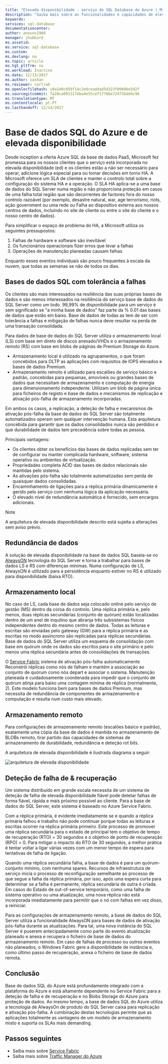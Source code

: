 ```yaml
---
title: "Elevada disponibilidade - serviço do SQL Database do Azure | Microsoft Docs"
description: "Saiba mais sobre as funcionalidades e capacidades de elevada disponibilidade do serviço SQL Database do Azure"
keywords: 
services: sql-database
documentationcenter: 
author: anosov1960
manager: jhubbard
ms.assetid: 
ms.service: sql-database
ms.custom: 
ms.devlang: na
ms.topic: article
ms.tgt_pltfrm: na
ms.workload: Inactive
ms.date: 12/13/2017
ms.author: sashan
ms.reviewer: carlrab
ms.openlocfilehash: c0a140c959f14c2e8ceaddad5d323f0900be5d2f
ms.sourcegitcommit: fa28ca091317eba4e55cef17766e72475bdd4c96
ms.translationtype: MT
ms.contentlocale: pt-PT
ms.lasthandoff: 12/14/2017
---
```

# <a name="high-availability-and-azure-sql-database"></a>Base de dados SQL do Azure e de elevada disponibilidade
Desde inception a oferta Azure SQL da base de dados PaaS, Microsoft fez promessa para os nossos clientes que o serviço está incorporada no elevada disponibilidade (ed) e os clientes estão a não ser necessário para operar, adicione lógica especial para ou tomar decisões em torno HA. A Microsoft oferece um SLA de clientes e manter o controlo total sobre a configuração do sistema HA e a operação. O SLA HA aplica-se a uma base de dados do SQL Server numa região e não proporciona proteção em casos de uma falha total região que são decorrentes de factores fora do nosso controlo razoável (por exemplo, desastre natural, war, age terrorismo, riots, ação government ou uma rede ou Falha ao dispositivo externa aos nossos centros de dados, incluindo no site de cliente ou entre o site do cliente e o nosso centro de dados).

Para simplificar o espaço de problema do HA, a Microsoft utiliza os seguintes pressupostos:
1.  Falhas de hardware e software são inevitável
2.  Os funcionários operacionais fizer erros que levar a falhas
3.  Operações de manutenção planeadas causam falhas 

Enquanto esses eventos individuais são pouco frequentes à escala da nuvem, que todas as semanas se não de todos os dias. 

## <a name="fault-tolerant-sql-databases"></a>Bases de dados SQL com tolerância a falhas
Os clientes são mais interessados na resiliência das suas próprias bases de dados e são menos interessados na resiliência do serviço base de dados do SQL Server como um todo. 99,99% de disponibilidade para um serviço é sem significado se "a minha base de dados" faz parte da % 0.01 das bases de dados que estão em baixo. Base de dados de todas as tem de ser com tolerância a falhas e mitigação de falhas nunca deve resultar na perda de uma transação consolidada. 

Para dados de base de dados do SQL Server utiliza o armazenamento local (LS) com base em direto de discos anexado/VHDs e o armazenamento remoto (RS) com base em blobs de páginas de Premium Storage do Azure. 
- Armazenamento local é utilizado na agrupamentos, o que foram concebidos para OLTP as aplicações com requisitos de IOPS elevados e bases de dados Premium. 
- Armazenamento remoto é utilizado para escalões de serviço básico e padrão, concebidas para pequenas, amovíveis ou grandes bases de dados que necessitam de armazenamento e computação de energia para dimensionamento independente. Utilizam um blob de página única para ficheiros de registo e base de dados e mecanismos de replicação e ativação pós-falha de armazenamento incorporadas.

Em ambos os casos, a replicação, a deteção de falha e mecanismos de ativação pós-falha da base de dados do SQL Server são totalmente automatizados operam sem qualquer intervenção humana. Esta arquitetura concebida para garantir que os dados consolidados nunca são perdidos e que durabilidade de dados tem precedência sobre todas as pessoa.

Principais vantagens:
- Os clientes obter os benefícios das bases de dados replicadas sem ter de configurar ou manter complicada hardware, software, sistema operativo ou ambientes de virtualização.
- Propriedades completa ACID das bases de dados relacionais são mantidas pelo sistema.
- As ativações pós-falha são totalmente automatizadas sem perda de quaisquer dados consolidadas.
- Encaminhamento de ligações para a réplica primária dinamicamente é gerido pelo serviço com nenhuma lógica da aplicação necessária.
- O elevado nível de redundância automática é fornecido, sem encargos adicionais.

> [!NOTE]
> A arquitetura de elevada disponibilidade descrito está sujeita a alterações sem aviso prévio. 

## <a name="data-redundancy"></a>Redundância de dados

A solução de elevada disponibilidade na base de dados SQL baseia-se no [AlwaysON](/sql/database-engine/availability-groups/windows/always-on-availability-groups-sql-server) tecnologia do SQL Server e torna a trabalhar para bases de dados LS e RS com diferenças mínimas. Numa configuração de LS, AlwaysON é utilizado para a persistência enquanto estiver no RS é utilizado para disponibilidade (baixa RTO). 

## <a name="local-storage"></a>Armazenamento local

No caso de LS, cada base de dados seja colocado online pelo serviço de gestão (MS) dentro da coroa do controlo. Uma réplica primária e, pelo menos, duas réplicas secundárias (conjunto de quórum) estão localizadas dentro de um anel de inquilino que abranja três subsistemas físicos independentes dentro do mesmo centro de dados. Todas as leituras e escritas são enviadas pelo gateway (GW) para a réplica primária e as escritas no modo assíncrono são replicadas para réplicas secundárias. Base de dados do SQL Server utiliza um esquema de consolidação com base em quórum onde os dados são escritos para o site primário e pelo menos uma réplica secundária antes de consolidações de transações.

O [Service Fabric](/azure/service-fabric/service-fabric-overview.md) sistema de ativação pós-falha automaticamente Reconstrói réplicas como nós de falham e mantém a associação ao conjunto de quórum como nós depart e associar o sistema. Manutenção planeada é cuidadosamente coordenada para impedir que o conjunto de quórum atinja para baixo uma contagem mínima de réplica (normalmente, 2). Este modelo funciona bem para bases de dados Premium, mas necessita de redundância de componentes de armazenamento e computação e resulta num custo mais elevado.

## <a name="remote-storage"></a>Armazenamento remoto

Para configurações de armazenamento remoto (escalões básico e padrão), exatamente uma cópia da base de dados é mantida no armazenamento de BLOBs remoto, tirar partido das capacidades de sistemas de armazenamento de durabilidade, redundância e deteção rot bits. 

A arquitetura de elevada disponibilidade é ilustrada diagrama a seguir:
 
![arquitetura de elevada disponibilidade](./media/sql-database-high-availability/high-availability-architecture.png)

## <a name="failure-detection--recovery"></a>Deteção de falha de & recuperação 
Um sistema distribuído em grande escala necessita de um sistema de deteção de falha de elevada disponibilidade fiável pode detetar falhas de forma fiável, rápida e mais próximo possível ao cliente. Para a base de dados do SQL Server, este sistema é baseado no Azure Service Fabric. 

Com a réplica primária, é evidente imediatamente se e quando a réplica primária falhou e trabalho não pode continuar porque todas as leituras e escritas ocorrer na réplica primária primeiro. Este processo de promover uma réplica secundária para o estado de principal tem o objetivo de tempo de recuperação (RTO) = 30 segundos e o objetivo de ponto de recuperação (RPO) = 0. Para mitigar o impacto do RTO de 30 segundos, a melhor prática é tentar voltar a ligar várias vezes com um menor tempo de espera para tentativas de falha de ligação.

Quando uma réplica secundária falha, a base de dados é para um quórum-conjunto mínimo, com nenhuma spares. Recursos de infraestrutura de serviço inicia o processo de reconfiguração semelhante ao processo de que segue a falha da réplica primária, por isso, após uma espera curta para determinar se a falha é permanente, réplica secundária de outra é criada. Em casos do Estado de out-of-service temporário, como uma falha de sistema operativo ou uma atualização, uma nova réplica não está incorporada imediatamente para permitir que o nó com falhas em vez disso, a reiniciar. 

Para as configurações de armazenamento remoto, a base de dados do SQL Server utiliza a funcionalidade AlwaysON para bases de dados de ativação pós-falha durante as atualizações. Para tal, uma nova instância do SQL Server é puserem antecipadamente como parte do evento atualização planeado e anexa e recupera o ficheiro de base de dados do armazenamento remoto. Em caso de falhas de processo ou outros eventos não planeados, o Windows Fabric gere a disponibilidade de instância e, como último passo de recuperação, anexa o ficheiro de base de dados remota.

## <a name="conclusion"></a>Conclusão
Base de dados SQL do Azure está profundamente integrado com a plataforma do Azure e está altamente dependente no Service Fabric para a deteção de falha e de recuperação e no Blobs Storage do Azure para proteção de dados. Ao mesmo tempo, a base de dados SQL do Azure utiliza a tecnologia de AlwaysOn de produto do SQL Server caixa para replicação e ativação pós-falha. A combinação destas tecnologias permite que as aplicações totalmente as vantagens de um modelo de armazenamento misto e suporta os SLAs mais demanding. 

## <a name="next-steps"></a>Passos seguintes

- Saiba mais sobre [Service Fabric](/azure/service-fabric/service-fabric-overview.md)
- Saiba mais sobre [Traffic Manager do Azure](/traffic-manager/traffic-manager-overview.md) 
